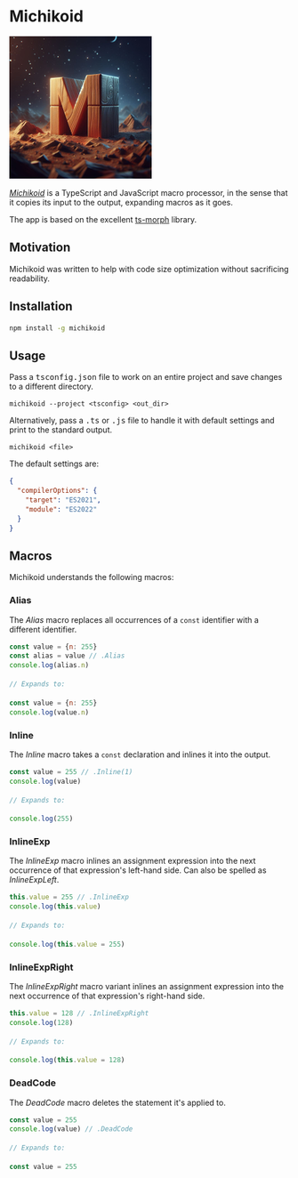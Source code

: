 # Michikoid

<img src="https://raw.githubusercontent.com/mvasilkov/michikoid/master/files/michikoid.jpeg" height="256" width="256">

[*Michikoid*][git] is a TypeScript and JavaScript macro processor, in the sense that it copies its input to the output, expanding macros as it goes.

The app is based on the excellent [ts-morph][ts-morph] library.

[git]: https://github.com/mvasilkov/michikoid
[ts-morph]: https://github.com/dsherret/ts-morph

## Motivation

Michikoid was written to help with code size optimization without sacrificing readability.

## Installation

```sh
npm install -g michikoid
```

## Usage

Pass a <kbd>tsconfig.json</kbd> file to work on an entire project and save changes to a different directory.

    michikoid --project <tsconfig> <out_dir>

Alternatively, pass a <kbd>.ts</kbd> or <kbd>.js</kbd> file to handle it with default settings and print to the standard output.

    michikoid <file>

The default settings are:

```json
{
  "compilerOptions": {
    "target": "ES2021",
    "module": "ES2022"
  }
}
```

## Macros

Michikoid understands the following macros:

### Alias

The *Alias* macro replaces all occurrences of a `const` identifier with a different identifier.

```js
const value = {n: 255}
const alias = value // .Alias
console.log(alias.n)

// Expands to:

const value = {n: 255}
console.log(value.n)
```

### Inline

The *Inline* macro takes a `const` declaration and inlines it into the output.

```js
const value = 255 // .Inline(1)
console.log(value)

// Expands to:

console.log(255)
```

### InlineExp

The *InlineExp* macro inlines an assignment expression into the next occurrence of that expression's left-hand side. Can also be spelled as *InlineExpLeft*.

```js
this.value = 255 // .InlineExp
console.log(this.value)

// Expands to:

console.log(this.value = 255)
```

### InlineExpRight

The *InlineExpRight* macro variant inlines an assignment expression into the next occurrence of that expression's right-hand side.

```js
this.value = 128 // .InlineExpRight
console.log(128)

// Expands to:

console.log(this.value = 128)
```

### DeadCode

The *DeadCode* macro deletes the statement it's applied to.

```js
const value = 255
console.log(value) // .DeadCode

// Expands to:

const value = 255
```
